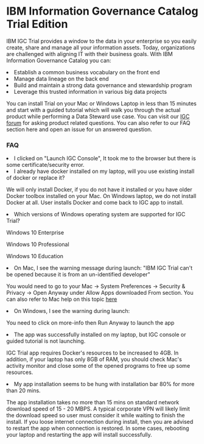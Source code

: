 # IBM Information Governance Catalog Trial Edition
IBM IGC Trial provides a window to the data in your enterprise so you easily create, share and manage all your information assets. Today, organizations are challenged with aligning IT with their business goals. With IBM Information Governance Catalog you can:
<li>Establish a common business vocabulary on the front end
<li>Manage data lineage on the back end
<li>Build and maintain a strong data governance and stewardship program
<li>Leverage this trusted information in various big data projects

You can install Trial on your Mac or Windows Laptop in less than 15 minutes and start with a guided tutorial which will walk you through the actual product while performing a Data Steward use case. You can visit our [IGC forum](https://developer.ibm.com/answers/topics/igc/) for asking product related questions. You can also refer to our FAQ section here and open an issue for un answered question.

### FAQ
<li> I clicked on "Launch IGC Console", It took me to the browser but there is some certificate/security error.

<li> I already have docker installed on my laptop, will you use existing install of docker or replace it?

We will only install Docker, if you do not have it installed or you have older Docker toolbox installed on your Mac. On Windows laptop, we do not install Docker at all. User installs Docker and come back to IGC app to install.

<li> Which versions of Windows operating system are supported for IGC Trial?

Windows 10 Enterprise

Windows 10 Professional

Windows 10 Education

<li> On Mac, I see the warning message during launch:
"IBM IGC Trial can't be opened because it is from an un-identified developer"

You would need to go to your Mac -> System Preferences -> Security & Privacy -> Open Anyway under Allow Apps downloaded From section. You can also refer to Mac help on this topic [here](https://support.apple.com/kb/PH25088?locale=en_US)

<li> On Windows, I see the warning during launch:


You need to click on more-info then Run Anyway to launch the app

<li> The app was successfully installed on my laptop, but IGC console or guided tutorial is not launching.

IGC Trial app requires Docker's resources to be increased to 4GB. In addition, if your laptop has only 8GB of RAM, you should check Mac's activity monitor and close some of the opened programs to free up some resources.

<li> My app installation seems to be hung with installation bar 80% for more than 20 mins.

The app installation takes no more than 15 mins on standard network download speed of 15 - 20 MBPS. A typical corporate VPN will likely limit the download speed so user must consider it while waiting to finish the install. If you loose internet connection during install, then you are advised to restart the app when connection is restored. In some cases, rebooting your laptop and restarting the app will install successfully.
